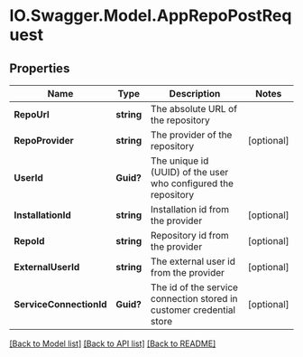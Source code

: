 # IO.Swagger.Model.AppRepoPostRequest
## Properties

Name | Type | Description | Notes
------------ | ------------- | ------------- | -------------
**RepoUrl** | **string** | The absolute URL of the repository | 
**RepoProvider** | **string** | The provider of the repository | [optional] 
**UserId** | **Guid?** | The unique id (UUID) of the user who configured the repository | 
**InstallationId** | **string** | Installation id from the provider | [optional] 
**RepoId** | **string** | Repository id from the provider | [optional] 
**ExternalUserId** | **string** | The external user id from the provider | [optional] 
**ServiceConnectionId** | **Guid?** | The id of the service connection stored in customer credential store | [optional] 

[[Back to Model list]](../README.md#documentation-for-models) [[Back to API list]](../README.md#documentation-for-api-endpoints) [[Back to README]](../README.md)

